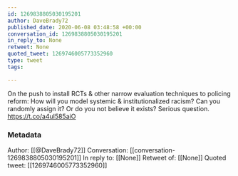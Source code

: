 ```yaml
---
id: 1269838805030195201
author: DaveBrady72
published_date: 2020-06-08 03:48:58 +00:00
conversation_id: 1269838805030195201
in_reply_to: None
retweet: None
quoted_tweet: 1269746005773352960
type: tweet
tags:

---
```


On the push to install RCTs &amp; other narrow evaluation techniques to policing reform:
How will you model systemic &amp; institutionalized racism? Can you randomly assign it? Or do you not believe it exists? Serious question. https://t.co/a4ul585aiO

### Metadata

Author: [[@DaveBrady72]]
Conversation: [[conversation-1269838805030195201]]
In reply to: [[None]]
Retweet of: [[None]]
Quoted tweet: [[1269746005773352960]]
